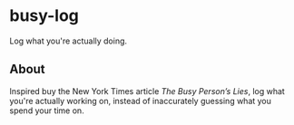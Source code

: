 # busy-log
Log what you're actually doing.

## About
Inspired buy the New York Times article _The Busy Person’s Lies_, log what you're actually working
on, instead of inaccurately guessing what you spend your time on.